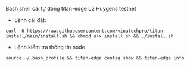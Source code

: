 Bash shell cài tự động titan-edge L2 Huygens testnet
- Lệnh cài đặt:
```
curl -O https://raw.githubusercontent.com/vinatechpro/titan-install/main/install.sh && chmod u+x install.sh && ./install.sh
```
- Lệnh kiểm tra thông tin node
```
source ~/.bash_profile && titan-edge config show && titan-edge info
```